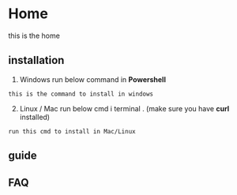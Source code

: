 <!-- TITLE: Neutrinos Doc -->
<!-- SUBTITLE: docs for nos -->

# Home
this is the home
## installation
1. Windows
		run below command in **Powershell**
		
```
this is the command to install in windows

```

2. Linux / Mac
		run below cmd i terminal . (make sure you have **curl** installed)
		
```
run this cmd to install in Mac/Linux
```
## guide
## FAQ